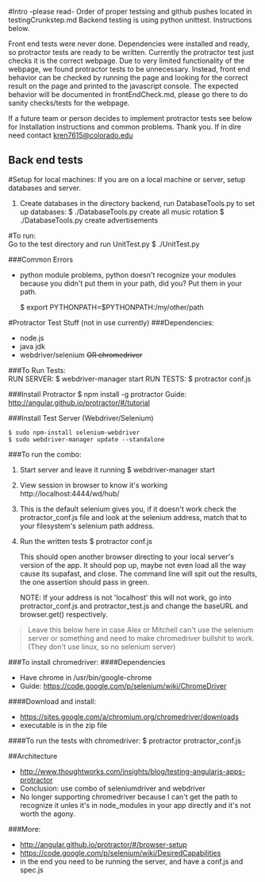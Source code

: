#Intro -please read-
Order of proper testsing and github pushes located in testingCrunkstep.md
Backend testing is using python unittest. Instructions below.

Front end tests were never done. Dependencies were installed and ready, so protractor tests are ready to be written. Currently the protractor test just checks it is the correct webpage. Due to very limited functionality of the webpage, we found protractor tests to be unnecessary. 
Instead, front end behavior can be checked by running the page and looking for the correct result on the page and printed to the 
javascript console.
The expected behavior will be documented in frontEndCheck.md, please go there to do sanity checks/tests for the webpage.

If a future team or person decides to implement protractor tests see below for Installation instructions and common problems. Thank you.
If in dire need contact kren7615@colorado.edu

## Back end tests
#Setup for local machines:
If you are on a local machine or server, setup databases and server.
1. Create databases
	in the directory backend, run DatabaseTools.py to set up databases:
	$ ./DatabaseTools.py create all music rotation
	$ ./DatabaseTools.py create advertisements 


#To run: 	
	Go to the test directory and run UnitTest.py 
 	$ ./UnitTest.py

###Common Errors
  - python module problems, python doesn't recognize your modules because you didn't put them in your path, did you? Put them in your path.

    $ export PYTHONPATH=$PYTHONPATH:/my/other/path


#Protractor Test Stuff (not in use currently)
###Dependencies:
 - node.js          
 - java jdk
 - webdriver/selenium ~~OR chromedriver~~


###To Run Tests:  
	RUN SERVER:   $ webdriver-manager start
	RUN TESTS:    $ protractor conf.js


###Install Protractor
	$ npm install -g protractor
Guide: http://angular.github.io/protractor/#/tutorial

###Install Test Server (Webdriver/Selenium)

	$ sudo npm-install selenium-webdriver
	$ sudo webdriver-manager update --standalone

###To run the combo:
1. Start server and leave it running
        $ webdriver-manager start  
2. View session in browser to know it's working http://localhost:4444/wd/hub/
  3. This is the default selenium gives you, if it doesn't work check the protractor_conf.js file and look at the selenium address, match that to your filesystem's selenium path address.
3. Run the written tests
        $ protractor conf.js

	This should open another browser directing to your local server's version 
	of the app. It 	should pop up, maybe not even load all the way cause its
	 supafast, and close. The command line will spit out the results, the one
	 assertion should pass in green.
	 
	 NOTE: If your address is not 'localhost' this will not work, go into 
	protractor_conf.js and 	protractor_test.js and change the baseURL and 
	browser.get()  respectively.

>Leave this below here in case Alex or Mitchell can't use the selenium server or something and need to make chromedriver bullshit to work. (They don't use linux, so no selenium server)

###To install chromedriver: 
####Dependencies
 - Have chrome in /usr/bin/google-chrome
 - Guide: https://code.google.com/p/selenium/wiki/ChromeDriver

####Download and install: 
 - https://sites.google.com/a/chromium.org/chromedriver/downloads
 - executable is in the zip file

####To run the tests with chromedriver:
	$ protractor protractor_conf.js


##Architecture
 - http://www.thoughtworks.com/insights/blog/testing-angularjs-apps-protractor
 - Conclusion:  use combo of seleniumdriver and webdriver
 - No longer supporting chromedriver because I can't get the path to recognize it unles it's 	in node_modules in your app directly and it's not worth the agony.

###More:
 - http://angular.github.io/protractor/#/browser-setup
 - https://code.google.com/p/selenium/wiki/DesiredCapabilities
 - in the end you need to be running the server, and have a conf.js and spec.js
